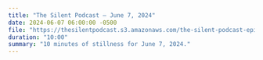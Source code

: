```yaml
---
title: "The Silent Podcast — June 7, 2024"
date: 2024-06-07 06:00:00 -0500
file: "https://thesilentpodcast.s3.amazonaws.com/the-silent-podcast-episode-track.mp3"
duration: "10:00"
summary: "10 minutes of stillness for June 7, 2024."
---
```

